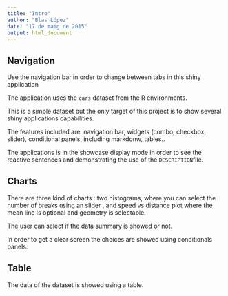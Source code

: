 ```yaml
---
title: "Intro"
author: "Blas López"
date: "17 de maig de 2015"
output: html_document
---
```

## Navigation
   Use the navigation bar in order to change between tabs in this shiny application

   The application uses the `cars` dataset from the R environments.

   This is a simple dataset but the only target of this project is to show several shiny applications capabilities. 
   
   The features included are: navigation bar, widgets (combo, checkbox, slider), conditional panels, including markdonw, tables..
   
   The applications is in the showcase display mode in order to see the reactive sentences and demonstrating the use of the `DESCRIPTION`file.
   
## Charts

   There are three kind of charts : two histograms, where you can select the number of breaks using an slider , and speed vs distance plot where the mean line is optional and geometry is selectable.
   
   The user can select if the data summary is showed or not.
   
   In order to get a clear screen the choices are showed using conditionals panels.
   
## Table

   The data of the dataset is showed using a table.
   